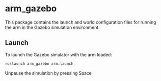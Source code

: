# arm\_gazebo

This package contains the launch and world configuration files for running
the arm in the Gazebo simulation environment.

## Launch
To launch the Gazebo simulator with the arm loaded:

```bash
roslaunch arm_gazebo arm.launch
```
Unpause the simulation by pressing Space

